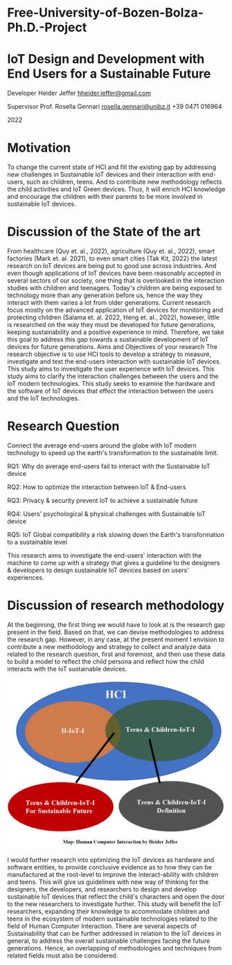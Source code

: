 # Free-University-of-Bozen-Bolza-Ph.D.-Project
# IoT Design and Development with End Users for a Sustainable Future

Developer Heider Jeffer hheider.jeffer@gmail.com

Supervisor Prof. Rosella Gennari  rosella.gennari@unibz.it
+39 0471 016964

2022

# Motivation
To change the current state of HCI and fill the existing gap by addressing new challenges in Sustainable IoT devices and their interaction with end-users, such as children, teens. And to contribute new methodology reflects the child activities and IoT Green devices. Thus, it will enrich HCI knowledge and encourage the children with their parents to be more involved in sustainable IoT devices. 
# Discussion of the State of the art 
From healthcare (Quy et. al., 2022), agriculture (Quy et. al., 2022), smart factories (Mark et. al. 2021), to even smart cities (Tak Kit, 2022) the latest research on IoT devices are being put to good use across industries. And even though applications of IoT devices have been reasonably accepted in several sectors of our society, one thing that is overlooked in the interaction studies with children and teenagers. Today's children are being exposed to technology more than any generation before us, hence the way they interact with them varies a lot from older generations. Current research focus mostly on the advanced application of IoT devices for monitoring and protecting children (Salama et. al. 2022, Heng et. al., 2022), however, little is researched on the way they must be developed for future generations, keeping sustainability and a positive experience in mind. Therefore, we take this goal to address this gap towards a sustainable development of IoT devices for future generations.
Aims and Objectives of your research 
The research objective is to use HCI tools to develop a strategy to measure, investigate and test the end-users interaction with sustainable IoT devices. This study aims to investigate the user experience with IoT devices. This study aims to clarify the interaction challenges between the users and the IoT modern technologies. This study seeks to examine the hardware and the software of IoT devices that effect the interaction between the users and the IoT technologies. 

# Research Question
Connect the average end-users around the globe with IoT modern technology to speed up the earth's transformation to the sustainable limit.

RQ1: Why do average end-users fail to interact with the Sustainable IoT device  

RQ2: How to optimize the interaction between IoT & End-users

RQ3: Privacy & security prevent IoT to achieve a sustainable future

RQ4: Users’ psychological & physical challenges with Sustainable IoT device

RQ5: IoT Global compatibility a risk slowing down the Earth's transformation to a sustainable level 


This research aims to investigate the end-users' interaction with the machine to come up with a strategy that gives a guideline to the designers & developers to design sustainable IoT devices based on users' experiences.


# Discussion of research methodology 

At the beginning, the first thing we would have to look at is the research gap present in the field. Based on that, we can devise methodologies to address the research gap. However, in any case, at the present moment I envision to contribute a new methodology and strategy to collect and analyze data related to the research question, first and foremost, and then use these data to build a model to reflect the child persona and reflect how the child interacts with the IoT sustainable devices.

![alt text](https://github.com/HeiderJeffer/Free-University-of-Bozen-Bolza-Ph.D.-Project/blob/main/image/HCMI%20map.jpg)

I would further research into optimizing the IoT devices as hardware and software entities, to provide conclusive evidence as to how they can be manufactured at the root-level to improve the interact-ability with children and teens. This will give us guidelines with new way of thinking for the designers, the developers, and researchers to design and develop sustainable IoT devices that reflect the child's characters and open the door to the new researchers to investigate further. This study will benefit the IoT researchers, expanding their knowledge to accommodate children and teens in the ecosystem of modern sustainable technologies related to the field of Human Computer Interaction. There are several aspects of Sustainability that can be further addressed in relation to the IoT devices in general, to address the overall sustainable challenges facing the future generations. Hence, an overlapping of methodologies and techniques from related fields must also be considered.
